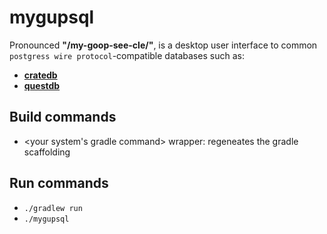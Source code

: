# mygupsql

Pronounced **"/my-goop-see-cle/"**, is a desktop user interface to common 
`postgress wire protocol`-compatible databases such as:

- [**cratedb**](https://github.com/crate/crate)
- [**questdb**](https://github.com/questdb/questdb)

## Build commands

- <your system's gradle command> wrapper: regeneates the gradle scaffolding

## Run commands

- `./gradlew run`
- `./mygupsql`
